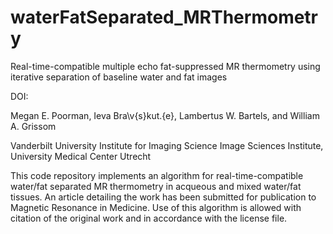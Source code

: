 # waterFatSeparated_MRThermometry
Real-time-compatible multiple echo fat-suppressed MR thermometry using iterative separation of baseline water and fat images

DOI:

Megan E. Poorman, Ieva Bra\v{s}kut\.{e}, Lambertus W. Bartels, and William A. Grissom

Vanderbilt University Institute for Imaging Science
Image Sciences Institute, University Medical Center Utrecht

This code repository implements an algorithm for real-time-compatible water/fat separated MR thermometry in acqueous and mixed water/fat tissues. An article detailing the work has been submitted for publication to Magnetic Resonance in Medicine. Use of this algorithm is allowed with citation of the original work and in accordance with the license file.

